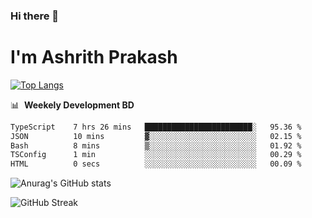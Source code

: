 ### Hi there 👋
# I'm Ashrith Prakash

[![Top Langs](https://github-readme-stats.vercel.app/api/top-langs/?username=xxcheckmatexx&count_private=true&include_all_commits=true&show_icons=true&line_height=20&title_color=FFFFFF&icon_color=FFFFFF&text_color=FFFFFF&bg_color=0D1117&langs_count=8)](https://github.com/anuraghazra/github-readme-stats)

📊 &nbsp;**Weekely Development BD**

<!--START_SECTION:waka-->

```txt
TypeScript    7 hrs 26 mins   ████████████████████████░   95.36 %
JSON          10 mins         ▓░░░░░░░░░░░░░░░░░░░░░░░░   02.15 %
Bash          8 mins          ▒░░░░░░░░░░░░░░░░░░░░░░░░   01.92 %
TSConfig      1 min           ░░░░░░░░░░░░░░░░░░░░░░░░░   00.29 %
HTML          0 secs          ░░░░░░░░░░░░░░░░░░░░░░░░░   00.09 %
```

<!--END_SECTION:waka-->

![Anurag's GitHub stats](https://github-readme-stats.vercel.app/api?username=xxcheckmatexx&count_private=true&show_icons=true&theme=merko)  

![GitHub Streak](http://github-readme-streak-stats.herokuapp.com?user=xxcheckmatexx&theme=merko&hide_border=true&date_format=M%20j%5B%2C%20Y%5D&fire=DD0E0B)
<br/>
